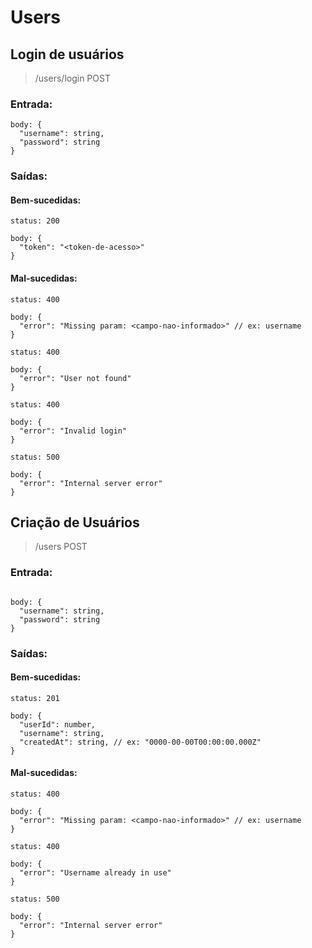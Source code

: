 # Users

## Login de usuários

> /users/login POST

### Entrada:

```text
body: {
  "username": string,
  "password": string
}
```

### Saídas:

#### Bem-sucedidas:

```text
status: 200

body: {
  "token": "<token-de-acesso>"
}
```

#### Mal-sucedidas:

```text
status: 400

body: {
  "error": "Missing param: <campo-nao-informado>" // ex: username
}
```

```text
status: 400

body: {
  "error": "User not found"
}
```

```text
status: 400

body: {
  "error": "Invalid login"
}
```

```text
status: 500

body: {
  "error": "Internal server error"
}
```

## Criação de Usuários

> /users POST

### Entrada:

```text

body: {
  "username": string,
  "password": string
}

```

### Saídas:

#### Bem-sucedidas:

```text
status: 201

body: {
  "userId": number,
  "username": string,
  "createdAt": string, // ex: "0000-00-00T00:00:00.000Z"
}
```

#### Mal-sucedidas:

```text
status: 400

body: {
  "error": "Missing param: <campo-nao-informado>" // ex: username
}
```

```text
status: 400

body: {
  "error": "Username already in use"
}
```

```text
status: 500

body: {
  "error": "Internal server error"
}
```
